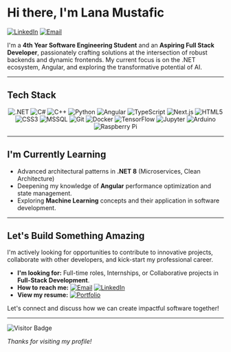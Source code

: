 # Hi there, I'm Lana Mustafic 

[![LinkedIn](https://img.shields.io/badge/LinkedIn-Connect-pink?style=for-the-badge&logo=linkedin&color=%23FFC2D1&logoColor=white)](https://linkedin.com/in/lana-mustafic)
[![Email](https://img.shields.io/badge/Email-Contact%20Me-pink?style=for-the-badge&logo=gmail&color=%23FFC2D1&logoColor=white)](mailto:lana-mustafic@outlook.com)

I'm a **4th Year Software Engineering Student** and an **Aspiring Full Stack Developer**, passionately crafting solutions at the intersection of robust backends and dynamic frontends. My current focus is on the .NET ecosystem, Angular, and exploring the transformative potential of AI.

---

## Tech Stack

<p align="center">
  <img src="https://img.shields.io/badge/.NET-FFB6C1?style=for-the-badge&logo=dotnet&logoColor=black" alt=".NET" />
  <img src="https://img.shields.io/badge/C%23-FFB6C1?style=for-the-badge&logo=c-sharp&logoColor=black" alt="C#" />
  <img src="https://img.shields.io/badge/C++-FFB6C1?style=for-the-badge&logo=cplusplus&logoColor=black" alt="C++" />
  <img src="https://img.shields.io/badge/python-FFB6C1?style=for-the-badge&logo=python&logoColor=black" alt="Python" />
  <img src="https://img.shields.io/badge/angular-FFB6C1?style=for-the-badge&logo=angular&logoColor=black" alt="Angular" />
  <img src="https://img.shields.io/badge/typescript-FFB6C1?style=for-the-badge&logo=typescript&logoColor=black" alt="TypeScript" />
  <img src="https://img.shields.io/badge/Next.js-FFB6C1?style=for-the-badge&logo=nextdotjs&logoColor=black" alt="Next.js" />
  <img src="https://img.shields.io/badge/html5-FFB6C1?style=for-the-badge&logo=html5&logoColor=black" alt="HTML5" />
  <img src="https://img.shields.io/badge/css3-FFB6C1?style=for-the-badge&logo=css3&logoColor=black" alt="CSS3" />
  <img src="https://img.shields.io/badge/Microsoft%20SQL%20Server-FFB6C1?style=for-the-badge&logo=microsoft%20sql%20server&logoColor=black" alt="MSSQL" />
  <img src="https://img.shields.io/badge/git-FFB6C1?style=for-the-badge&logo=git&logoColor=black" alt="Git" />
  <img src="https://img.shields.io/badge/docker-FFB6C1?style=for-the-badge&logo=docker&logoColor=black" alt="Docker" />
  <img src="https://img.shields.io/badge/TensorFlow-FFB6C1?style=for-the-badge&logo=tensorflow&logoColor=black" alt="TensorFlow" />
  <img src="https://img.shields.io/badge/Jupyter-FFB6C1?style=for-the-badge&logo=jupyter&logoColor=black" alt="Jupyter" />
  <img src="https://img.shields.io/badge/Arduino-FFB6C1?style=for-the-badge&logo=arduino&logoColor=black" alt="Arduino" />
  <img src="https://img.shields.io/badge/Raspberry%20Pi-FFB6C1?style=for-the-badge&logo=raspberrypi&logoColor=black" alt="Raspberry Pi" />
</p>


---

## I'm Currently Learning

*   Advanced architectural patterns in **.NET 8** (Microservices, Clean Architecture)
*   Deepening my knowledge of **Angular** performance optimization and state management.
*   Exploring **Machine Learning** concepts and their application in software development.

---

## Let's Build Something Amazing

I'm actively looking for opportunities to contribute to innovative projects, collaborate with other developers, and kick-start my professional career.

* **I'm looking for:** Full-time roles, Internships, or Collaborative projects in **Full-Stack Development**.
* **How to reach me:** 
    [![Email](https://img.shields.io/badge/Email-Lana-FFB6C1?style=for-the-badge&logo=gmail&logoColor=white)](mailto:lana-mustafic@outlook.com)
    [![LinkedIn](https://img.shields.io/badge/LinkedIn-Connect-FFB6C1?style=for-the-badge&logo=linkedin&logoColor=white)](https://linkedin.com/in/lana-mustafic)
* **View my resume:** 
    [![Portfolio](https://img.shields.io/badge/Resume-Portfolio-FFB6C1?style=for-the-badge&logo=readthedocs&logoColor=white)](https://lana-mustafic.github.io/portfolio/)

Let's connect and discuss how we can create impactful software together!

---

![Visitor Badge](https://komarev.com/ghpvc/?username=lana-mustafic&color=FF9EAA&style=flat-square)

*Thanks for visiting my profile!* 
